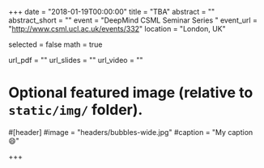 
+++
date = "2018-01-19T00:00:00"
title = "TBA"
abstract = ""
abstract_short = ""
event = "DeepMind CSML Seminar Series "
event_url = "http://www.csml.ucl.ac.uk/events/332"
location = "London, UK"

selected = false
math = true

url_pdf = ""
url_slides = ""
url_video = ""

# Optional featured image (relative to `static/img/` folder).
#[header]
#image = "headers/bubbles-wide.jpg"
#caption = "My caption :smile:"

+++


